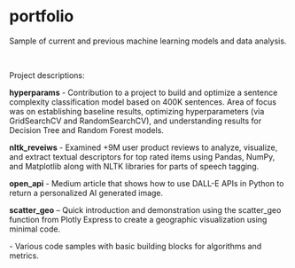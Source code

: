# portfolio
Sample of current and previous machine learning models and data analysis.

<br>

Project descriptions:

<b>hyperparams</b> - Contribution to a project to build and optimize a sentence complexity classification model based on 400K sentences.  Area of focus was on establishing baseline results, optimizing hyperparameters (via GridSearchCV and RandomSearchCV), and understanding results for Decision Tree and Random Forest models.  

<b>nltk_reveiws</b> - Examined +9M user product reviews to analyze, visualize, and extract textual descriptors for top rated items using Pandas, NumPy, and Matplotlib along with NLTK libraries for parts of speech tagging.

<b>open_api</b> - Medium article that shows how to use DALL-E APIs in Python to return a personalized AI generated image.

<b>scatter_geo</b> – Quick introduction and demonstration using the scatter_geo function from Plotly Express to create a geographic visualization using minimal code.

<basics> - Various code samples with basic building blocks for algorithms and metrics.
